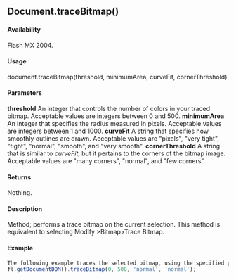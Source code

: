 ## Document.traceBitmap()

#### Availability

Flash MX 2004.

#### Usage

document.traceBitmap(threshold, minimumArea, curveFit, cornerThreshold)

#### Parameters

**threshold** An integer that controls the number of colors in your traced bitmap. Acceptable values are integers between 0 and 500.
**minimumArea** An integer that specifies the radius measured in pixels. Acceptable values are integers between 1 and 1000.
**curveFit** A string that specifies how smoothly outlines are drawn. Acceptable values are "pixels", "very tight", "tight", "normal", "smooth", and "very smooth".
**cornerThreshold** A string that is similar to *curveFit*, but it pertains to the corners of the bitmap image. Acceptable values are "many corners", "normal", and "few corners".

#### Returns

Nothing.

#### Description

Method; performs a trace bitmap on the current selection. This method is equivalent to selecting Modify >Bitmap>Trace Bitmap.

#### Example

```javascript
The following example traces the selected bitmap, using the specified parameters:
fl.getDocumentDOM().traceBitmap(0, 500, 'normal', 'normal');

```

